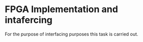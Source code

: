 # FPGA Implementation and intafercing
 For the purpose of interfacing purposes this task is carried out. 
